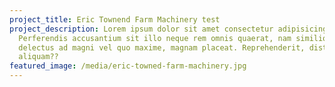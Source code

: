 ```yaml
---
project_title: Eric Townend Farm Machinery test
project_description: Lorem ipsum dolor sit amet consectetur adipisicing elit.
  Perferendis accusantium sit illo neque rem omnis quaerat, nam similique vitae
  delectus ad magni vel quo maxime, magnam placeat. Reprehenderit, distinctio
  aliquam??
featured_image: /media/eric-towned-farm-machinery.jpg
---
```

